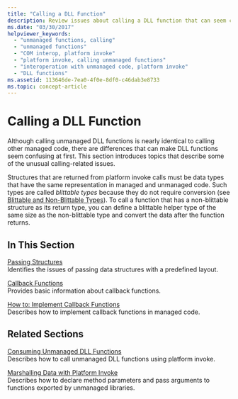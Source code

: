 ```yaml
---
title: "Calling a DLL Function"
description: Review issues about calling a DLL function that can seem confusing. The function calling process differs depending on if the return type is blittable.
ms.date: "03/30/2017"
helpviewer_keywords: 
  - "unmanaged functions, calling"
  - "unmanaged functions"
  - "COM interop, platform invoke"
  - "platform invoke, calling unmanaged functions"
  - "interoperation with unmanaged code, platform invoke"
  - "DLL functions"
ms.assetid: 113646de-7ea0-4f0e-8df0-c46dab3e8733
ms.topic: concept-article
---
```

# Calling a DLL Function

Although calling unmanaged DLL functions is nearly identical to calling other managed code, there are differences that can make DLL functions seem confusing at first. This section introduces topics that describe some of the unusual calling-related issues.  
  
 Structures that are returned from platform invoke calls must be data types that have the same representation in managed and unmanaged code. Such types are called *blittable types* because they do not require conversion (see [Blittable and Non-Blittable Types](blittable-and-non-blittable-types.md)). To call a function that has a non-blittable structure as its return type, you can define a blittable helper type of the same size as the non-blittable type and convert the data after the function returns.  
  
## In This Section  

 [Passing Structures](passing-structures.md)  
 Identifies the issues of passing data structures with a predefined layout.  
  
 [Callback Functions](callback-functions.md)  
 Provides basic information about callback functions.  
  
 [How to: Implement Callback Functions](how-to-implement-callback-functions.md)  
 Describes how to implement callback functions in managed code.  
  
## Related Sections  

 [Consuming Unmanaged DLL Functions](consuming-unmanaged-dll-functions.md)  
 Describes how to call unmanaged DLL functions using platform invoke.  
  
 [Marshalling Data with Platform Invoke](marshalling-data-with-platform-invoke.md)  
 Describes how to declare method parameters and pass arguments to functions exported by unmanaged libraries.
